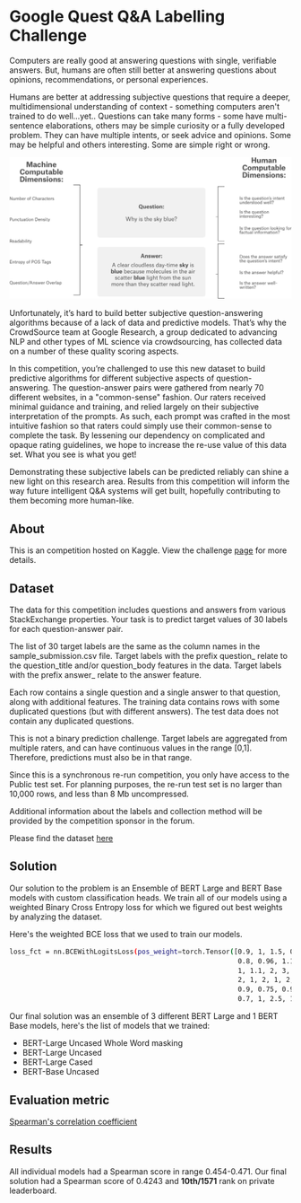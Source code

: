 # Google Quest Q&A Labelling Challenge

Computers are really good at answering questions with single, verifiable answers. But, humans are often still better at answering questions about opinions, recommendations, or personal experiences.

Humans are better at addressing subjective questions that require a deeper, multidimensional understanding of context - something computers aren't trained to do well…yet.. Questions can take many forms - some have multi-sentence elaborations, others may be simple curiosity or a fully developed problem. They can have multiple intents, or seek advice and opinions. Some may be helpful and others interesting. Some are simple right or wrong.

![](docs/google-q.png)

Unfortunately, it’s hard to build better subjective question-answering algorithms because of a lack of data and predictive models. That’s why the CrowdSource team at Google Research, a group dedicated to advancing NLP and other types of ML science via crowdsourcing, has collected data on a number of these quality scoring aspects.

In this competition, you’re challenged to use this new dataset to build predictive algorithms for different subjective aspects of question-answering. The question-answer pairs were gathered from nearly 70 different websites, in a "common-sense" fashion. Our raters received minimal guidance and training, and relied largely on their subjective interpretation of the prompts. As such, each prompt was crafted in the most intuitive fashion so that raters could simply use their common-sense to complete the task. By lessening our dependency on complicated and opaque rating guidelines, we hope to increase the re-use value of this data set. What you see is what you get!

Demonstrating these subjective labels can be predicted reliably can shine a new light on this research area. Results from this competition will inform the way future intelligent Q&A systems will get built, hopefully contributing to them becoming more human-like.

## About

This is an competition hosted on Kaggle. View the challenge [page](https://www.kaggle.com/c/google-quest-challenge/overview) for more details.


## Dataset

The data for this competition includes questions and answers from various StackExchange properties. Your task is to predict target values of 30 labels for each question-answer pair.

The list of 30 target labels are the same as the column names in the sample_submission.csv file. Target labels with the prefix question_ relate to the question_title and/or question_body features in the data. Target labels with the prefix answer_ relate to the answer feature.

Each row contains a single question and a single answer to that question, along with additional features. The training data contains rows with some duplicated questions (but with different answers). The test data does not contain any duplicated questions.

This is not a binary prediction challenge. Target labels are aggregated from multiple raters, and can have continuous values in the range [0,1]. Therefore, predictions must also be in that range.

Since this is a synchronous re-run competition, you only have access to the Public test set. For planning purposes, the re-run test set is no larger than 10,000 rows, and less than 8 Mb uncompressed.

Additional information about the labels and collection method will be provided by the competition sponsor in the forum.

Please find the dataset [here](https://www.kaggle.com/c/google-quest-challenge/data)

## Solution

Our solution to the problem is an Ensemble of BERT Large and BERT Base models with custom classification heads.
We train all of our models using a weighted Binary Cross Entropy loss for which we figured out best weights by analyzing the dataset. 

Here's the weighted BCE loss that we used to train our models.
```bash
loss_fct = nn.BCEWithLogitsLoss(pos_weight=torch.Tensor([0.9, 1, 1.5, 0.8, 0.8,
                                                         0.8, 0.96, 1.1, 1.1, 3, #question_not_really_a_question
                                                         1, 1.1, 2, 3, 3, #definition
                                                         2, 1, 2, 1, 2, #spelling
                                                         0.9, 0.75, 0.9, 0.75, 0.75, #answer relevance
                                                         0.7, 1, 2.5, 1, 0.75]) , reduction='mean')
```

Our final solution was an ensemble of 3 different BERT Large and 1 BERT Base models, here's the list of models that we trained:

* BERT-Large Uncased Whole Word masking
* BERT-Large Uncased
* BERT-Large Cased
* BERT-Base Uncased


## Evaluation metric

[Spearman's correlation coefficient](https://en.wikipedia.org/wiki/Spearman%27s_rank_correlation_coefficient)

## Results

All individual models had a Spearman score in range 0.454-0.471. Our final solution had a Spearman score of 0.4243 and **10th/1571** rank on private leaderboard.